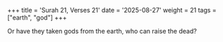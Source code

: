 +++
title = 'Surah 21, Verses 21'
date = '2025-08-27'
weight = 21
tags = ["earth", "god"]
+++

Or have they taken gods from the earth, who can raise the dead?